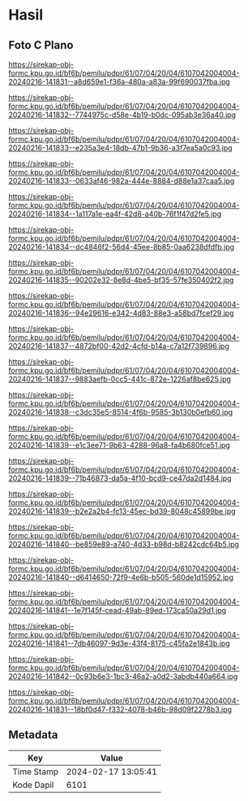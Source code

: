 # Hasil

## Foto C Plano

https://sirekap-obj-formc.kpu.go.id/bf6b/pemilu/pdpr/61/07/04/20/04/6107042004004-20240216-141831--a8d659e1-f36a-480a-a83a-99f690037fba.jpg

https://sirekap-obj-formc.kpu.go.id/bf6b/pemilu/pdpr/61/07/04/20/04/6107042004004-20240216-141832--7744975c-d58e-4b19-b0dc-095ab3e36a40.jpg

https://sirekap-obj-formc.kpu.go.id/bf6b/pemilu/pdpr/61/07/04/20/04/6107042004004-20240216-141833--e235a3e4-18db-47b1-9b36-a3f7ea5a0c93.jpg

https://sirekap-obj-formc.kpu.go.id/bf6b/pemilu/pdpr/61/07/04/20/04/6107042004004-20240216-141833--0633af46-982a-444e-8884-d88e1a37caa5.jpg

https://sirekap-obj-formc.kpu.go.id/bf6b/pemilu/pdpr/61/07/04/20/04/6107042004004-20240216-141834--1a117a1e-ea4f-42d8-a40b-76f1f47d2fe5.jpg

https://sirekap-obj-formc.kpu.go.id/bf6b/pemilu/pdpr/61/07/04/20/04/6107042004004-20240216-141834--dc4846f2-56d4-45ee-8b85-0aa6238dfdfb.jpg

https://sirekap-obj-formc.kpu.go.id/bf6b/pemilu/pdpr/61/07/04/20/04/6107042004004-20240216-141835--90202e32-8e8d-4be5-bf35-57fe350402f2.jpg

https://sirekap-obj-formc.kpu.go.id/bf6b/pemilu/pdpr/61/07/04/20/04/6107042004004-20240216-141836--94e29616-e342-4d83-88e3-a58bd7fcef29.jpg

https://sirekap-obj-formc.kpu.go.id/bf6b/pemilu/pdpr/61/07/04/20/04/6107042004004-20240216-141837--4872bf00-42d2-4cfd-b14a-c7a12f739896.jpg

https://sirekap-obj-formc.kpu.go.id/bf6b/pemilu/pdpr/61/07/04/20/04/6107042004004-20240216-141837--9883aefb-0cc5-441c-872e-1226af8be625.jpg

https://sirekap-obj-formc.kpu.go.id/bf6b/pemilu/pdpr/61/07/04/20/04/6107042004004-20240216-141838--c3dc35e5-8514-4f6b-9585-3b130b0efb60.jpg

https://sirekap-obj-formc.kpu.go.id/bf6b/pemilu/pdpr/61/07/04/20/04/6107042004004-20240216-141839--e1c3ee71-9b63-4288-96a8-fa4b680fce51.jpg

https://sirekap-obj-formc.kpu.go.id/bf6b/pemilu/pdpr/61/07/04/20/04/6107042004004-20240216-141839--71b46873-da5a-4f10-bcd9-ce47da2d1484.jpg

https://sirekap-obj-formc.kpu.go.id/bf6b/pemilu/pdpr/61/07/04/20/04/6107042004004-20240216-141839--b2e2a2b4-fc13-45ec-bd39-8048c45899be.jpg

https://sirekap-obj-formc.kpu.go.id/bf6b/pemilu/pdpr/61/07/04/20/04/6107042004004-20240216-141840--be859e89-a740-4d33-b98d-b8242cdc64b5.jpg

https://sirekap-obj-formc.kpu.go.id/bf6b/pemilu/pdpr/61/07/04/20/04/6107042004004-20240216-141840--d6414650-72f9-4e6b-b505-560de1d15952.jpg

https://sirekap-obj-formc.kpu.go.id/bf6b/pemilu/pdpr/61/07/04/20/04/6107042004004-20240216-141841--1e7f145f-cead-49ab-89ed-173ca50a29d1.jpg

https://sirekap-obj-formc.kpu.go.id/bf6b/pemilu/pdpr/61/07/04/20/04/6107042004004-20240216-141841--7db46097-9d3e-43f4-8175-c45fa2e1843b.jpg

https://sirekap-obj-formc.kpu.go.id/bf6b/pemilu/pdpr/61/07/04/20/04/6107042004004-20240216-141842--0c93b6e3-1bc3-46a2-a0d2-3abdb440a664.jpg

https://sirekap-obj-formc.kpu.go.id/bf6b/pemilu/pdpr/61/07/04/20/04/6107042004004-20240216-141831--18bf0d47-f332-4078-b46b-98d09f2278b3.jpg


## Metadata

| Key        | Value               |
| ---------- | ------------------- |
| Time Stamp | 2024-02-17 13:05:41 |
| Kode Dapil | 6101                |



